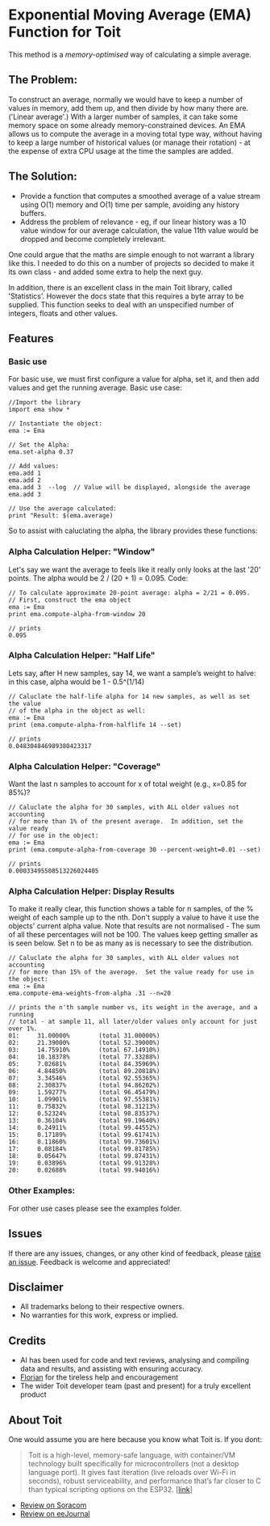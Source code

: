 # Exponential Moving Average (EMA) Function for Toit

This method is a _memory-optimised_ way of calculating a simple average.

## The Problem:
To construct an average, normally we would have to keep a number of values in
memory, add them up, and then divide by how many there are.  ('Linear average'.)
With a larger number of samples, it can take some memory space on some already
memory-constrained devices.  An EMA allows us to compute the average in a moving
total type way, without having to keep a large number of historical values (or
manage their rotation) - at the expense of extra CPU usage at the time the
samples are added.

## The Solution:
- Provide a function that computes a smoothed average of a value stream using O(1)
memory and O(1) time per sample, avoiding any history buffers.
- Address the problem of relevance - eg, if our linear history was a 10 value
window for our average calculation, the value 11th value would be dropped and
become completely irrelevant.

One could argue that the maths are simple enough to not warrant a library like
this.  I needed to do this on a number of projects so decided to make it its own
class - and added some extra to help the next guy.

In addition, there is an excellent class in the main Toit library, called
'Statistics'.  However the docs state that this requires a byte array to be
supplied.  This function seeks to deal with an unspecified number of integers,
floats and other values.

## Features
### Basic use
For basic use, we must first configure a value for alpha, set it, and then add values and get the running average.  Basic use case:
```Toit
//Import the library
import ema show *

// Instantiate the object:
ema := Ema

// Set the Alpha:
ema.set-alpha 0.37

// Add values:
ema.add 1
ema.add 2
ema.add 3  --log  // Value will be displayed, alongside the average
ema.add 3

// Use the average calculated:
print "Result: $(ema.average)
```
So to assist with caluclating the alpha, the library provides these functions:

### Alpha Calculation Helper: "Window"
Let's say we want the average to feels like it really only looks at the last '20'
points.  The alpha would be 2 / (20 + 1) = 0.095.  Code:
```Toit
// To calculate approximate 20-point average: alpha = 2/21 = 0.095.
// First, construct the ema object
ema := Ema
print ema.compute-alpha-from-window 20

// prints
0.095
```

### Alpha Calculation Helper: "Half Life"
Lets say, after H new samples, say 14, we want a sample’s weight to halve: in
this case, alpha would be 1 - 0.5^(1/14)
```Toit
// Caluclate the half-life alpha for 14 new samples, as well as set the value
// of the alpha in the object as well:
ema := Ema
print (ema.compute-alpha-from-halflife 14 --set)

// prints
0.048304846989380423317
```

### Alpha Calculation Helper: "Coverage"
Want the last n samples to account for x of total weight (e.g., x=0.85 for 85%)?
```Toit
// Caluclate the alpha for 30 samples, with ALL older values not accounting
// for more than 1% of the present average.  In addition, set the value ready
// for use in the object:
ema := Ema
print (ema.compute-alpha-from-coverage 30 --percent-weight=0.01 --set)

// prints
0.00033495508513226024405
```

### Alpha Calculation Helper: Display Results
To make it really clear, this function shows a table for n samples, of the % weight of each sample up to the nth.  Don't supply a value to have it use the objects' current alpha value.  Note that results are not normalised - The sum of all these percentages will not be 100.  The values keep getting smaller as is seen below.  Set n to be as many as is necessary to see the distribution.
```Toit
// Caluclate the alpha for 30 samples, with ALL older values not accounting
// for more than 15% of the average.  Set the value ready for use in the object:
ema := Ema
ema.compute-ema-weights-from-alpha .31 --n=20

// prints the n'th sample number vs, its weight in the average, and a running
// total - at sample 11, all later/older values only account for just over 1%.
01:     31.00000%        (total 31.00000%)
02:     21.39000%        (total 52.39000%)
03:     14.75910%        (total 67.14910%)
04:     10.18378%        (total 77.33288%)
05:     7.02681%         (total 84.35969%)
06:     4.84850%         (total 89.20818%)
07:     3.34546%         (total 92.55365%)
08:     2.30837%         (total 94.86202%)
09:     1.59277%         (total 96.45479%)
10:     1.09901%         (total 97.55381%)
11:     0.75832%         (total 98.31213%)
12:     0.52324%         (total 98.83537%)
13:     0.36104%         (total 99.19640%)
14:     0.24911%         (total 99.44552%)
15:     0.17189%         (total 99.61741%)
16:     0.11860%         (total 99.73601%)
17:     0.08184%         (total 99.81785%)
18:     0.05647%         (total 99.87431%)
19:     0.03896%         (total 99.91328%)
20:     0.02688%         (total 99.94016%)
```

### Other Examples:
For other use cases please see the examples folder.

## Issues
If there are any issues, changes, or any other kind of feedback, please
[raise an issue](https://github.com/milkmansson/toit-ema/issues). Feedback is welcome and appreciated!

## Disclaimer
- All trademarks belong to their respective owners.
- No warranties for this work, express or implied.

## Credits
- AI has been used for code and text reviews, analysing and compiling data and
  results, and assisting with ensuring accuracy.
- [Florian](https://github.com/floitsch) for the tireless help and encouragement
- The wider Toit developer team (past and present) for a truly excellent product

## About Toit
One would assume you are here because you know what Toit is.  If you dont:
> Toit is a high-level, memory-safe language, with container/VM technology built
> specifically for microcontrollers (not a desktop language port). It gives fast
> iteration (live reloads over Wi-Fi in seconds), robust serviceability, and
> performance that’s far closer to C than typical scripting options on the
> ESP32. [[link](https://toitlang.org/)]
- [Review on Soracom](https://soracom.io/blog/internet-of-microcontrollers-made-easy-with-toit-x-soracom/)
- [Review on eeJournal](https://www.eejournal.com/article/its-time-to-get-toit)
